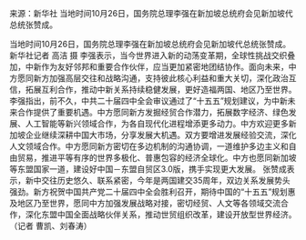 来源：新华社
当地时间10月26日，国务院总理李强在新加坡总统府会见新加坡代总统张赞成。

当地时间10月26日，国务院总理李强在新加坡总统府会见新加坡代总统张赞成。新华社记者 高洁 摄
李强表示，当今世界进入新的动荡变革期，全球性挑战交织叠加，中新作为友好邻邦和重要合作伙伴，应当更加紧密地团结协作。面向未来，中方愿同新方加强高层交往和战略沟通，支持彼此核心利益和重大关切，深化政治互信，拓展互利合作，推动中新关系持续稳健发展，更好造福两国、地区乃至世界。
李强指出，前不久，中共二十届四中全会审议通过了“十五五”规划建议，为中新未来合作提供了重要机遇。中方愿同新方发掘经贸合作潜力，拓展数字经济、绿色发展、人工智能等新兴领域合作，为各自现代化进程增添更多动力。中方欢迎更多新加坡企业继续深耕中国大市场，分享发展大机遇。双方要增进发展经验交流，深化人文领域合作。中方愿同新方密切在多边机制的沟通协调，一道维护多边主义和自由贸易，推进平等有序的世界多极化、普惠包容的经济全球化。中方也愿同新加坡等东盟国家一道，建设好中国－东盟自贸区3.0版，携手实现更大发展。
张赞成表示，新中交往历史悠久、联系紧密，今年是两国建交35周年，双边关系发展势头强劲。新方祝贺中国共产党二十届四中全会胜利召开，期待中国的“十五五”规划惠及地区乃至世界，愿同中方加强发展战略对接，密切经贸、人文等各领域交流合作，深化东盟中国全面战略伙伴关系，推动世贸组织改革，建设开放型世界经济。（记者 曹凯、刘春涛）